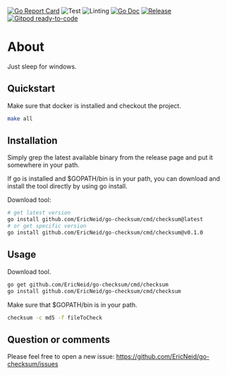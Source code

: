 <!--
SPDX-FileCopyrightText: 2021 Eric Neidhardt
SPDX-License-Identifier: CC-BY-4.0
-->
<!-- markdownlint-disable MD041-->
[![Go Report Card](https://goreportcard.com/badge/github.com/EricNeid/go-checksum?style=flat-square)](https://goreportcard.com/report/github.com/EricNeid/go-checksum)
![Test](https://github.com/EricNeid/go-checksum/actions/workflows/tests.yml/badge.svg)
![Linting](https://github.com/EricNeid/go-checksum/actions/workflows/linting.yml/badge.svg)
[![Go Doc](https://img.shields.io/badge/godoc-reference-blue.svg?style=flat-square)](http://godoc.org/github.com/EricNeid/go-checksum)
[![Release](https://img.shields.io/github/release/EricNeid/go-checksum.svg?style=flat-square)](https://github.com/EricNeid/go-checksum/releases/latest)
[![Gitpod ready-to-code](https://img.shields.io/badge/Gitpod-ready--to--code-blue?logo=gitpod)](https://gitpod.io/#https://github.com/EricNeid/go-checksum)

# About

Just sleep for windows.

## Quickstart

Make sure that docker is installed and checkout the project.

```bash
make all
```

## Installation

Simply grep the latest available binary from the release page and put it somewhere in your path.

If go is installed and $GOPATH/bin is in your path, you can download and install the tool directly
by using go install.

Download tool:

```bash
# get latest version
go install github.com/EricNeid/go-checksum/cmd/checksum@latest
# or get specific version
go install github.com/EricNeid/go-checksum/cmd/checksum@v0.1.0
```

## Usage

Download tool.

```bash
go get github.com/EricNeid/go-checksum/cmd/checksum
go install github.com/EricNeid/go-checksum/cmd/checksum
```

Make sure that $GOPATH/bin is in your path.

```bash
checksum -c md5 -f fileToCheck
```

## Question or comments

Please feel free to open a new issue:
<https://github.com/EricNeid/go-checksum/issues>
